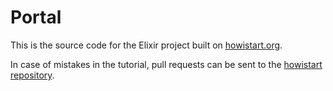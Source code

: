 Portal
======

This is the source code for the Elixir project built on [howistart.org](http://howistart.org/posts/elixir).

In case of mistakes in the tutorial, pull requests can be sent to the [howistart repository](https://github.com/howistart/howistart-hakyll/tree/master/posts/elixir/1).
